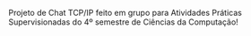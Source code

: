 Projeto de Chat TCP/IP feito em grupo para Atividades Práticas Supervisionadas do 4º semestre de Ciências da Computação!
